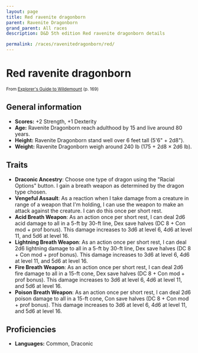 ```yaml
---
layout: page
title: Red ravenite dragonborn
parent: Ravenite Dragonborn
grand_parent: All races
description: D&D 5th edition Red ravenite dragonborn details

permalink: /races/ravenitedragonborn/red/
---
```


# Red ravenite dragonborn

<small>From <a target="_blank" href="https://dnd.wizards.com/products/wildemount">Explorer's Guide to Wildemount</a> (p. 169)</small>


## General information

- **Scores:** +2 Strength, +1 Dexterity
- **Age:** Ravenite Dragonborn reach adulthood by 15 and live around 80 years.
- **Height:** Ravenite Dragonborn stand well over 6 feet tall (5'6" + 2d8").
- **Weight:** Ravenite Dragonborn weigh around 240 lb (175 + 2d8 × 2d6 lb).

## Traits

- **Draconic Ancestry**: Choose one type of dragon using the "Racial Options" button. I gain a breath weapon as determined by the dragon type chosen.
- **Vengeful Assault**: As a reaction when I take damage from a creature in range of a weapon that I'm holding, I can use the weapon to make an attack against the creature. I can do this once per short rest.
- **Acid Breath Weapon**: As an action once per short rest, I can deal 2d6 acid damage to all in a 5-ft by 30-ft line, Dex save halves (DC 8 + Con mod + prof bonus). This damage increases to 3d6 at level 6, 4d6 at level 11, and 5d6 at level 16.
- **Lightning Breath Weapon**: As an action once per short rest, I can deal 2d6 lightning damage to all in a 5-ft by 30-ft line, Dex save halves (DC 8 + Con mod + prof bonus). This damage increases to 3d6 at level 6, 4d6 at level 11, and 5d6 at level 16.
- **Fire Breath Weapon**: As an action once per short rest, I can deal 2d6 fire damage to all in a 15-ft cone, Dex save halves (DC 8 + Con mod + prof bonus). This damage increases to 3d6 at level 6, 4d6 at level 11, and 5d6 at level 16.
- **Poison Breath Weapon**: As an action once per short rest, I can deal 2d6 poison damage to all in a 15-ft cone, Con save halves (DC 8 + Con mod + prof bonus). This damage increases to 3d6 at level 6, 4d6 at level 11, and 5d6 at level 16.

## Proficiencies

- **Languages:** Common, Draconic